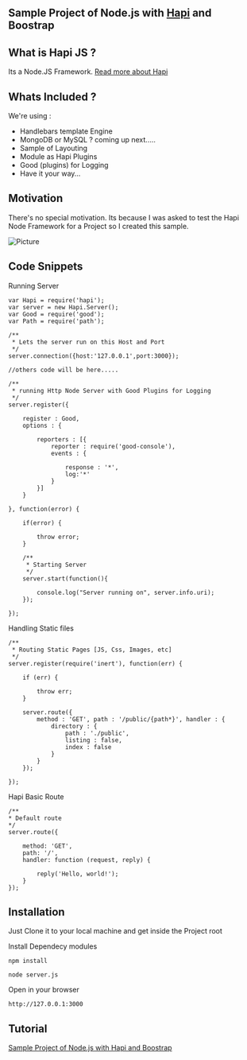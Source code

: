 ## Sample Project of Node.js with [Hapi](http://hapijs.com) and Boostrap

## What is Hapi JS ? 

Its a Node.JS Framework. [Read more about Hapi](http://hapijs.com)

## Whats Included ? 

We're using :

* Handlebars template Engine
* MongoDB or MySQL ? coming up next.....
* Sample of Layouting
* Module as Hapi Plugins
* Good (plugins) for Logging
* Have it your way...

## Motivation

There's no special motivation. Its because I was asked to test the Hapi Node Framework for a Project so I created this sample.

![Picture](https://raw.githubusercontent.com/codetrash/hapi-project/master/public/images/hapi-project.png)

## Code Snippets

Running Server

```
var Hapi = require('hapi');
var server = new Hapi.Server();
var Good = require('good');
var Path = require('path');

/**
 * Lets the server run on this Host and Port
 */
server.connection({host:'127.0.0.1',port:3000});

//others code will be here.....

/**
 * running Http Node Server with Good Plugins for Logging  
 */
server.register({
	
	register : Good,
	options : {
		
		reporters : [{
			reporter : require('good-console'),
			events : {
				
				response : '*',
				log:'*'
			}
		}]
	}
	
}, function(error) {
	
	if(error) {
		
		throw error;
	}
	
	/**
	 * Starting Server
	 */
	server.start(function(){
	
		console.log("Server running on", server.info.uri);
	});
	
});
```

Handling Static files

```
/**
 * Routing Static Pages [JS, Css, Images, etc]
 */
server.register(require('inert'), function(err) {
	
	if (err) {
		
		throw err;
	}
	
	server.route({
		method : 'GET', path : '/public/{path*}', handler : {
			directory : {
				path : './public',
				listing : false,
				index : false
			}
		}
	});
	
});
```

Hapi Basic Route
```
/**
* Default route
*/
server.route({
	
    method: 'GET',
    path: '/',
    handler: function (request, reply) {
		
        reply('Hello, world!');
    }
});
```


## Installation

Just Clone it to your local machine and get inside the Project root

Install Dependecy modules

``` npm install ```

``` node server.js ```

Open in your browser

``` http://127.0.0.1:3000 ```


## Tutorial
[Sample Project of Node.js with Hapi and Boostrap](http://teknosains.com/i/sample-project-of-nodejs-with-hapi-and-boostrap)